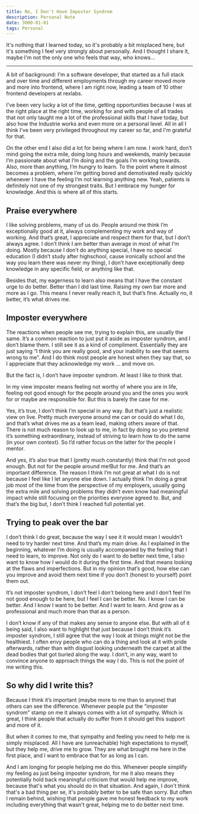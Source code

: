 ```yaml
---
title: No, I Don't Have Imposter Syndrom
description: Personal Note
date: 3000-01-01
tags: Personal
---
```


It's nothing that I learned today, so it's probably a bit misplaced here, but it's something I feel very strongly about personally. And I thought I share it, maybe I'm not the only one who feels that way, who knows...

---

A bit of background: I'm a software developer, that started as a full stack and over time and different employments through my career moved more and more into frontend, where I am right now, leading a team of 10 other frontend developers at rexlabs.

I've been very lucky a lot of the time, getting opportunities because I was at the right place at the right time, working for and with people of all trades that not only taught me a lot of the professional skills that I have today, but also how the Industrie works and even more on a personal level. All in all I think I've been very privileged throughout my career so far, and I'm grateful for that.

On the other end I also did a lot for being where I am now. I work hard, don’t mind going the extra mile, doing long hours and weekends, mainly because I’m passionate about what I’m doing and the goals I’m working towards. Also, more than anything, I’m hungry to learn. To the point where it almost becomes a problem, where I’m getting bored and demotivated really quickly whenever I have the feeling I’m not learning anything new. Yeah, patients is definitely not one of my strongest traits. But I embrace my hunger for knowledge. And this is where all of this starts.

## Praise everywhere

I like solving problems, many of us do. People around me think I’m exceptionally good at it, always complementing my work and way of working. And that’s great, I appreciate and respect them for that, but I don’t always agree. I don’t think I am better than average in most of what I’m doing. Mostly because I don’t do anything special, I have no special education (I didn’t study after highschool, cause ironically school and the way you learn there was never my thing), I don’t have exceptionally deep knowledge in any specific field, or anything like that.

Besides that, my eagerness to learn also means that I have the constant urge to do better. Better than I did last time. Raising my own bar more and more as I go. This means I never really reach it, but that’s fine. Actually no, it better, it’s what drives me.

## Imposter everywhere

The reactions when people see me, trying to explain this, are usually the same. It’s a common reaction to just put it aside as imposter syndrom, and I don’t blame them. I still see it as a kind of compliment. Essentially they are just saying “I think you are really good, and your inability to see that seems wrong to me”. And I do think most people are honest when they say that, so I appreciate that they acknowledge my work … and move on.

But the fact is, I don’t have imposter syndrom. At least I like to think that.

In my view imposter means feeling not worthy of where you are in life, feeling not good enough for the people around you and the ones you work for or maybe are responsible for. But this is barely the case for me.

Yes, it’s true, I don’t think I’m special in any way. But that’s just a realistic view on live. Pretty much everyone around me can or could do what I do, and that’s what drives me as a team lead, making others aware of that. There is not much reason to look up to me, in fact by doing so you pretend it’s something extraordinary, instead of striving to learn how to do the same (in your own context). So I’d rather focus on the latter for the people I mentor.

And yes, it’s also true that I (pretty much constantly) think that I’m not good enough. But not for the people around me!But for me. And that’s an important difference. The reason I think I’m not great at what I do is not because I feel like I let anyone else down. I actually think I’m doing a great job most of the time from the perspective of my employers, usually going the extra mile and solving problems they didn’t even know had meaningful impact while still focusing on the priorities everyone agreed to. But, and that’s the big but, I don’t think I reached full potential yet.

## Trying to peak over the bar

I don’t think I do great, because the way I see it it would mean I wouldn’t need to try harder next time. And that’s my main drive. As I explained in the beginning, whatever I’m doing is usually accompanied by the feeling that I need to learn, to improve. Not only do I want to do better next time, I also want to know how I would do it during the first time. And that means looking at the flaws and imperfections. But in my opinion that’s good, how else can you improve and avoid them next time if you don’t (honest to yourself) point them out.

It’s not imposter syndrom, I don’t feel I don’t belong here and I don’t feel I’m not good enough to be here, but I feel I can be better. No. I know I can be better. And I know I want to be better. And I want to learn. And grow as a professional and much more than that as a person.

I don’t know if any of that makes any sense to anyone else. But with all of it being said, I also want to highlight that just because I don’t think it’s imposter syndrom, I still agree that the way I look at things might not be the healthiest. I often envy people who can do a thing and look at it with pride afterwards, rather than with disgust looking underneath the carpet at all the dead bodies that got buried along the way. I don’t, in any way, want to convince anyone to approach things the way I do. This is not the point of me writing this.

## So why did I write this?

Because I think it’s important (maybe more to me than to anyone) that others can see the difference. Whenever people put the “imposter syndrom” stamp on me it always comes with a lot of sympathy. Which is great, I think people that actually do suffer from it should get this support and more of it.

But when it comes to me, that sympathy and feeling you need to help me is simply misplaced. All I have are (unreachable) high expectations to myself, but they help me, drive me to grow. They are what brought me here in the first place, and I want to embrace that for as long as I can.

And I am longing for people helping me do this. Whenever people simplify my feeling as just being imposter syndrom, for me it also means they potentially hold back meaningful criticism that would help me improve, because that's what you should do in that situation. And again, I don't think that's a bad thing per se, it's probably better to be safe than sorry. But often I remain behind, wishing that people gave me honest feedback to my work including everything that wasn't great, helping me to do better next time.
